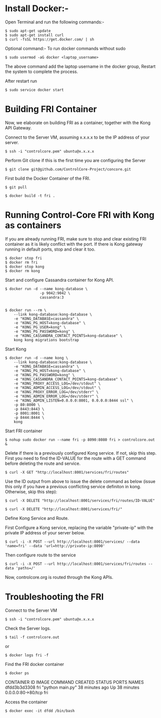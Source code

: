 # Install Docker:-

Open Terminal and run the following commands:-

````
$ sudo apt-get update
$ sudo apt-get install curl
$ curl -fsSL https://get.docker.com/ | sh
````
Optional command:- To run docker commands without sudo 
````
$ sudo usermod -aG docker <laptop_username>
````
The above command add the laptop username in the docker group, Restart the system to complete the process. 

After restart run 

```` 
$ sudo service docker start 
````

# Building FRI Container

Now, we elaborate on building FRI as a container, together with the Kong API Gateway.

Connect to the Server VM, assuming x.x.x.x to be the IP address of your server.
````
$ ssh -i "controlcore.pem" ubuntu@x.x.x.x
````
Perform Git clone if this is the first time you are configuring the Server
````
$ git clone git@github.com/ControlCore-Project/concore.git
````

First build the Docker Container of the FRI.
````
$ git pull

$ docker build -t fri .
````

# Running Control-Core FRI with Kong as containers

If you are already running FRI, make sure to stop and clear existing FRI container as it is likely conflict with the port. If there is Kong gateway running in default ports, stop and clear it too.
````
$ docker stop fri
$ docker rm fri
$ docker stop kong
$ docker rm kong
````

Start and configure Cassandra container for Kong API.
````
$ docker run -d --name kong-database \
                -p 9042:9042 \
                cassandra:3


$ docker run --rm \
    --link kong-database:kong-database \
    -e "KONG_DATABASE=cassandra" \
    -e "KONG_PG_HOST=kong-database" \
    -e "KONG_PG_USER=kong" \
    -e "KONG_PG_PASSWORD=kong" \
    -e "KONG_CASSANDRA_CONTACT_POINTS=kong-database" \
    kong kong migrations bootstrap
````

Start Kong
````
$ docker run -d --name kong \
    --link kong-database:kong-database \
    -e "KONG_DATABASE=cassandra" \
    -e "KONG_PG_HOST=kong-database" \
    -e "KONG_PG_PASSWORD=kong" \
    -e "KONG_CASSANDRA_CONTACT_POINTS=kong-database" \
    -e "KONG_PROXY_ACCESS_LOG=/dev/stdout" \
    -e "KONG_ADMIN_ACCESS_LOG=/dev/stdout" \
    -e "KONG_PROXY_ERROR_LOG=/dev/stderr" \
    -e "KONG_ADMIN_ERROR_LOG=/dev/stderr" \
    -e "KONG_ADMIN_LISTEN=0.0.0.0:8001, 0.0.0.0:8444 ssl" \
    -p 80:8000 \
    -p 8443:8443 \
    -p 8001:8001 \
    -p 8444:8444 \
    kong
````

Start FRI container
````
$ nohup sudo docker run --name fri -p 8090:8080 fri > controlcore.out &
````

Delete if there is a previously configured Kong service. If not, skip this step. First you need to find the ID-VALUE for the route with a GET command before deleting the route and service.
````
$ curl -X GET "http://localhost:8001/services/fri/routes"
````
Use the ID output from above to issue the delete command as below (issue this only if you have a previous conflicting service definiton in kong. Otherwise, skip this step):
````
$ curl -X DELETE "http://localhost:8001/services/fri/routes/ID-VALUE"

$ curl -X DELETE "http://localhost:8001/services/fri/"
````

Define Kong Service and Route.

First Configure a Kong service, replacing the variable "private-ip" with the private IP address of your server below.
````
$ curl -i -X POST --url http://localhost:8001/services/ --data 'name=fri' --data 'url=http://private-ip:8090'
````
Then configure route to the service
````
$ curl -i -X POST --url http://localhost:8001/services/fri/routes --data 'paths=/'
````

Now, controlcore.org is routed through the Kong APIs.


# Troubleshooting the FRI

Connect to the Server VM
````
$ ssh -i "controlcore.pem" ubuntu@x.x.x.x
````
Check the Server logs.
````
$ tail -f controlcore.out
````
or
````
$ docker logs fri -f
````
Find the FRI docker container
````
$ docker ps
````
CONTAINER ID        IMAGE               COMMAND              CREATED             STATUS              PORTS                NAMES
dfdd3b3d3308        fri            "python main.py"   38 minutes ago      Up 38 minutes       0.0.0.0:80->80/tcp   fri

Access the container
````
$ docker exec -it dfdd /bin/bash
````

